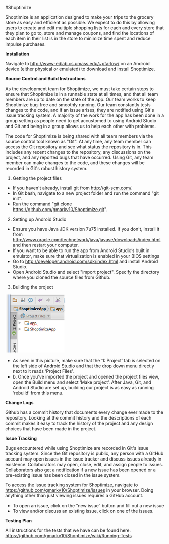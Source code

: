 #Shoptimize

Shoptimize is an application designed to make your trips to the grocery store as easy and efficient as possible. We expect to do this by allowing users to create and edit multiple shopping lists for each and every store that they plan to go to, store and manage coupons, and find the locations of each item in their list is in the store to minimize time spent and reduce impulse purchases. 

**Installation**

Navigate to http://www-edlab.cs.umass.edu/~pfarlow/ on an Android device (either physical or emulated) to download and install Shoptimize.

**Source Control and Build Instructions**

As the development team for Shoptimize, we must take certain steps to ensure that  Shoptimize is in a runnable state at all times, and that all team members are up to date on the state of the app. Our team works to keep Shoptimize bug-free and smoothly running. Our team constantly tests changes to the code, and if an issue arises, they are notified using Git's issue tracking system. A majority of the work for the app has been done in a group setting as people need to get accustomed to using Android Studio and Git and being in a group allows us to help each other with problems.

The code for Shoptimize is being shared with all team members via the source control tool known as "Git". At any time, any team member can access the Git repository and see what status the repository is in. This includes any recent changes to the repository, any discussions on the project, and any reported bugs that have occurred. Using Git, any team member can make changes to the code, and these changes will be recorded in Git's robust history system.

1. Getting the project files
  * If you haven't already, install git from http://git-scm.com/.
  * In Git bash, navigate to a new project folder and run the command "git init".
  * Run the command "git clone https://github.com/gmarkv10/Shoptimize.git".

2. Setting up Android Studio
  * Ensure you have Java JDK version 7u75 installed. If you don't, install it from http://www.oracle.com/technetwork/java/javase/downloads/index.html and then restart your computer.
  * If you want to be able to run the app from Android Studio’s built in emulator, make sure that virtualization is enabled in your BIOS settings
  * Go to http://developer.android.com/sdk/index.html and install Android Studio.
  * Open Android Studio and select "import project". Specify the directory where you cloned the source files from Github.
     

3. Building the project
 
 ![alt tag](https://github.com/gmarkv10/Shoptimize/blob/master/ShoptimizeApp/app/src/main/res/drawable/readme_build_image.png) 

  * As seen in this picture, make sure that the ‘1: Project’ tab is selected on the left side of Android Studio and that the drop down menu directly next to it reads ‘Project Files’.
  * b.	Once you’ve imported the project and opened the project files view, open the Build menu and select ‘Make project’. After Java, Git, and Android Studio are set up, building our project is as easy as running ‘rebuild’ from this menu.

**Change Logs**

Github has a commit history that documents every change ever made to the repository. Looking at the commit history and the descriptions of each commit makes it easy to track the history of the project and any design choices that have been made in the project. 

**Issue Tracking**

Bugs encountered while using Shoptimize are recorded in Git's issue tracking system. Since the Git repository is public, any person with a GitHub account may open issues in the issue tracker and discuss issues already in existence. Collaborators may open, close, edit, and assign people to issues. Collaborators also get a notification if a new issue has been opened or a pre-existing issue has been closed in the issue system.

To access the issue tracking system for Shoptimize, navigate to https://github.com/gmarkv10/Shoptimize/issues in your browser. Doing anything other than just viewing issues requires a GitHub account.

* To open an issue, click on the “new issue” button and fill out a new issue
* To view and/or discuss an existing issue, click on one of the issues.

**Testing Plan**

All instructions for the tests that we have can be found here.
https://github.com/gmarkv10/Shoptimize/wiki/Running-Tests
